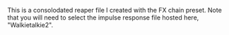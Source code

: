 This is a consolodated reaper file I created with the FX chain preset.
Note that you will need to select the impulse response file hosted here, "Walkietalkie2".
